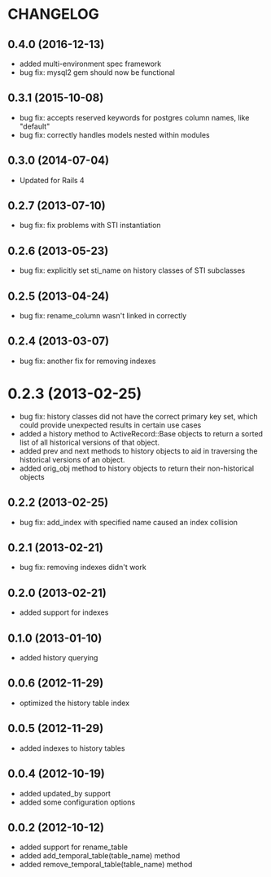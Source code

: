 # CHANGELOG

## 0.4.0 (2016-12-13)

 * added multi-environment spec framework
 * bug fix: mysql2 gem should now be functional

## 0.3.1 (2015-10-08)

 * bug fix: accepts reserved keywords for postgres column names, like "default"
 * bug fix: correctly handles models nested within modules

## 0.3.0 (2014-07-04)

 * Updated for Rails 4

## 0.2.7 (2013-07-10)

 * bug fix: fix problems with STI instantiation

## 0.2.6 (2013-05-23)

 * bug fix: explicitly set sti_name on history classes of STI subclasses

## 0.2.5 (2013-04-24)

 * bug fix: rename_column wasn't linked in correctly

## 0.2.4 (2013-03-07)

 * bug fix: another fix for removing indexes

# 0.2.3 (2013-02-25)

 * bug fix: history classes did not have the correct primary key set, which could provide unexpected results in certain use cases
 * added a history method to ActiveRecord::Base objects to return a sorted list of all historical versions of that object.
 * added prev and next methods to history objects to aid in traversing the historical versions of an object.
 * added orig_obj method to history objects to return their non-historical objects

## 0.2.2 (2013-02-25)

 * bug fix: add_index with specified name caused an index collision

## 0.2.1 (2013-02-21)

 * bug fix: removing indexes didn't work

## 0.2.0 (2013-02-21)

 * added support for indexes

## 0.1.0 (2013-01-10)

 * added history querying

## 0.0.6 (2012-11-29)

 * optimized the history table index

## 0.0.5 (2012-11-29)

 * added indexes to history tables

## 0.0.4 (2012-10-19)

 * added updated_by support
 * added some configuration options

## 0.0.2 (2012-10-12)

 * added support for rename_table
 * added add_temporal_table(table_name) method
 * added remove_temporal_table(table_name) method
